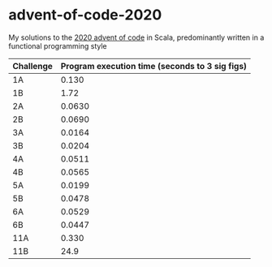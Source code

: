# advent-of-code-2020
My solutions to the [2020 advent of code](adventofcode.com/2019) in Scala, predominantly written in a functional programming style

| Challenge      | Program execution time (seconds to 3 sig figs) |
| ----------- | ----------- |
|1A|0.130|
|1B|1.72|
|2A|0.0630|
|2B|0.0690|
|3A|0.0164|
|3B|0.0204|
|4A|0.0511|
|4B|0.0565|
|5A|0.0199|
|5B|0.0478|
|6A|0.0529|
|6B|0.0447|
|11A|0.330|
|11B|24.9|
